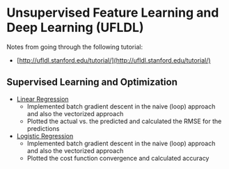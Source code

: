# Unsupervised Feature Learning and Deep Learning (UFLDL)

Notes from going through the following tutorial:

* [http://ufldl.stanford.edu/tutorial/](http://ufldl.stanford.edu/tutorial/)

## Supervised Learning and Optimization

* [Linear Regression](ex1/linear_regression.py)
    * Implemented batch gradient descent in the naive (loop) approach and also the vectorized approach
    * Plotted the actual vs. the predicted and calculated the RMSE for the predictions
* [Logistic Regression](ex1/log_regression.py)
    * Implemented batch gradient descent in the naive (loop) approach and also the vectorized approach
    * Plotted the cost function convergence and calculated accuracy
    
